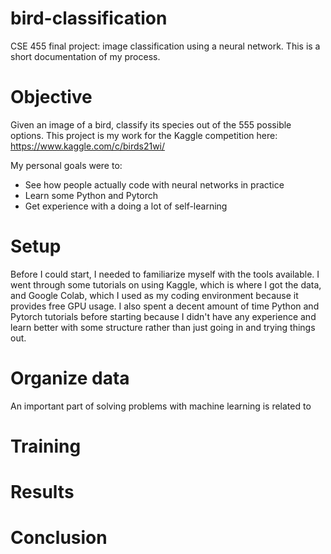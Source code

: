 # bird-classification
CSE 455 final project: image classification using a neural network.
This is a short documentation of my process.

# Objective
Given an image of a bird, classify its species out of the 555 possible options. This project is my work for the Kaggle competition here: https://www.kaggle.com/c/birds21wi/

My personal goals were to:
- See how people actually code with neural networks in practice
- Learn some Python and Pytorch
- Get experience with a doing a lot of self-learning

# Setup
Before I could start, I needed to familiarize myself with the tools available. I went through some tutorials on using Kaggle, which is where I got the data, and Google Colab, which I used as my coding environment because it provides free GPU usage. I also spent a decent amount of time Python and Pytorch tutorials before starting because I didn't have any experience and learn better with some structure rather than just going in and trying things out.

# Organize data
An important part of solving problems with machine learning is related to

# Training

# Results

# Conclusion
